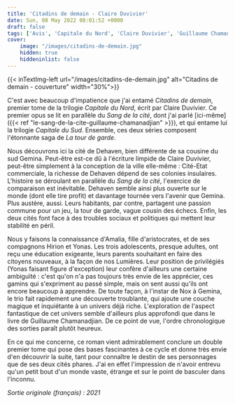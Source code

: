```yaml
---
title: 'Citadins de demain - Claire Duvivier'
date: Sun, 08 May 2022 08:01:52 +0000
draft: false
tags: ['Avis', 'Capitale du Nord', 'Claire Duvivier', 'Guillaume Chamanadjian', 'La tour de garde', 'Roman', 'SFFF']
cover: 
    image: "/images/citadins-de-demain.jpg"
    hidden: true
    hiddeninlist: false
---
```


{{< inTextImg-left url="/images/citadins-de-demain.jpg" alt="Citadins de demain - couverture" width="30%">}}

C'est avec beaucoup d'impatience que j'ai entamé _Citadins de demain_, premier tome de la trilogie _Capitale du Nord_, écrit par Claire Duvivier. Ce premier opus se lit en parallèle du _Sang de la cité_, dont j'ai parlé [ici-même]({{< ref "le-sang-de-la-cite-guillaume-chamanadjian" >}}), et qui entame lui la trilogie _Capitale du Sud_. Ensemble, ces deux séries composent l'étonnante saga de _La tour de garde_.

Nous découvrons ici la cité de Dehaven, bien différente de sa cousine du sud Gemina. Peut-être est-ce dû à l'écriture limpide de Claire Duvivier, peut-être simplement à la conception de la ville elle-même : Cité-Etat commerciale, la richesse de Dehaven dépend de ses colonies insulaires. L'histoire se déroulant en parallèle du _Sang de la cité_, l'exercice de comparaison est inévitable. Dehaven semble ainsi plus ouverte sur le monde (dont elle tire profit) et davantage tournée vers l'avenir que Gemina. Plus austère, aussi. Leurs habitants, par contre, partagent une passion commune pour un jeu, la tour de garde, vague cousin des échecs. Enfin, les deux cités font face à des troubles sociaux et politiques qui mettent leur stabilité en péril.

Nous y faisons la connaissance d'Amalia, fille d'aristocrates, et de ses compagnons Hirion et Yonas. Les trois adolescents, presque adultes, ont reçu une éducation exigeante, leurs parents souhaitant en faire des citoyens nouveaux, à la façon de nos Lumières. Leur position de privilégiés (Yonas faisant figure d'exception) leur confère d'ailleurs une certaine ambiguïté : c'est qu'on n'a pas toujours très envie de les apprécier, ces gamins qui s'expriment au passé simple, mais on sent aussi qu'ils ont encore beaucoup à apprendre. De toute façon, à l'instar de Nox à Gemina, le trio fait rapidement une découverte troublante, qui ajoute une couche magique et inquiétante à un univers déjà riche. L'exploration de l'aspect fantastique de cet univers semble d'ailleurs plus approfondi que dans le livre de Guillaume Chamanadjian. De ce point de vue, l'ordre chronologique des sorties paraît plutôt heureux.

En ce qui me concerne, ce roman vient admirablement conclure un double premier tome qui pose des bases fascinantes à ce cycle et donne très envie d'en découvrir la suite, tant pour connaître le destin de ses personnages que de ses deux cités phares. J'ai en effet l'impression de n'avoir entrevu qu'un petit bout d'un monde vaste, étrange et sur le point de basculer dans l'inconnu.

_Sortie originale (français) : 2021_